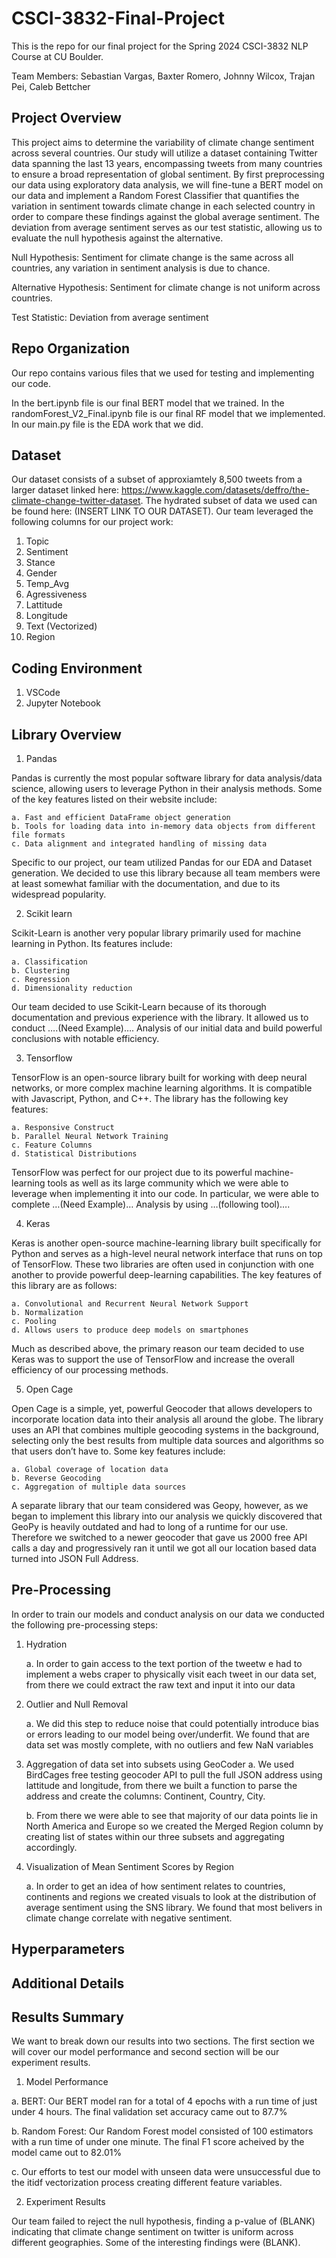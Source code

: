 # CSCI-3832-Final-Project
This is the repo for our final project for the Spring 2024 CSCI-3832 NLP Course at CU Boulder. 

Team Members: Sebastian Vargas, Baxter Romero, Johnny Wilcox, Trajan Pei, Caleb Bettcher

## Project Overview
This project aims to determine the variability of climate change sentiment across several countries. Our study will utilize a dataset containing Twitter data spanning the last 13 years, encompassing tweets from many countries to ensure a broad representation of global sentiment. By first preprocessing our data using exploratory data analysis, we will fine-tune a BERT model on our data and implement a Random Forest Classifier that quantifies the variation in sentiment towards climate change in each selected country in order to compare these findings against the global average sentiment. The deviation from average sentiment serves as our test statistic, allowing us to evaluate the null hypothesis against the alternative.

Null Hypothesis: Sentiment for climate change is the same across all countries, any variation in sentiment analysis is due to chance.

Alternative Hypothesis: Sentiment for climate change is not uniform across countries. 

Test Statistic: Deviation from average sentiment


## Repo Organization
Our repo contains various files that we used for testing and implementing our code. 

In the bert.ipynb file is our final BERT model that we trained. 
In the randomForest_V2_Final.ipynb file is our final RF model that we implemented. 
In our main.py file is the EDA work that we did. 

## Dataset
Our dataset consists of a subset of approxiamtely 8,500 tweets from a larger dataset linked here: https://www.kaggle.com/datasets/deffro/the-climate-change-twitter-dataset. The hydrated subset of data we used can be found here: (INSERT LINK TO OUR DATASET). Our team leveraged the following columns for our project work:
1. Topic
2. Sentiment
3. Stance
4. Gender
5. Temp_Avg
6. Agressiveness
7. Lattitude
8. Longitude
9. Text (Vectorized)
10. Region


## Coding Environment
1. VSCode
2. Jupyter Notebook

## Library Overview
1. Pandas

  Pandas is currently the most popular software library for data analysis/data science, allowing users to leverage Python in their analysis methods. Some of the key features listed on their website include:
  
    a. Fast and efficient DataFrame object generation
    b. Tools for loading data into in-memory data objects from different file formats
    c. Data alignment and integrated handling of missing data
    
  Specific to our project, our team utilized Pandas for our EDA and Dataset generation. We decided to use this library because all team members were at least somewhat familiar with the documentation, and due to its widespread popularity.

2. Scikit learn

  Scikit-Learn is another very popular library primarily used for machine learning in Python. Its features include:
  
    a. Classification
    b. Clustering
    c. Regression
    d. Dimensionality reduction
    
  Our team decided to use Scikit-Learn because of its thorough documentation and previous experience with the library. It allowed us to conduct ….(Need Example)…. Analysis of our initial data and build powerful conclusions with notable efficiency.

3. Tensorflow

  TensorFlow is an open-source library built for working with deep neural networks, or more complex machine learning algorithms. It is compatible with Javascript, Python, and C++. The library has the following key features:
  
    a. Responsive Construct
    b. Parallel Neural Network Training
    c. Feature Columns
    d. Statistical Distributions
    
  TensorFlow was perfect for our project due to its powerful machine-learning tools as well as its large community which we were able to leverage when implementing it into our code. In particular, we were able to complete …(Need Example)… Analysis by using …(following tool)….
  
4. Keras

  Keras is another open-source machine-learning library built specifically for Python and serves as a high-level neural network interface that runs on top of TensorFlow. These two libraries are often used in conjunction with one another to provide powerful deep-learning capabilities. The key features of this library are as follows:
  
    a. Convolutional and Recurrent Neural Network Support
    b. Normalization
    c. Pooling
    d. Allows users to produce deep models on smartphones
    
  Much as described above, the primary reason our team decided to use Keras was to support the use of TensorFlow and increase the overall efficiency of our processing methods.
 
5. Open Cage

  Open Cage is a simple, yet, powerful Geocoder that allows developers to incorporate location data into their analysis all around the globe. The library uses an API that combines multiple geocoding systems in the background, selecting only the best results from multiple data sources and algorithms so that users don’t have to. Some key features include:
  
    a. Global coverage of location data
    b. Reverse Geocoding
    c. Aggregation of multiple data sources
    
  A separate library that our team considered was Geopy, however, as we began to implement this library into our analysis we quickly discovered that GeoPy is heavily outdated and had to long of a runtime for our use. Therefore we switched to a newer geocoder that gave us 2000 free API calls a day and progressively ran it until we got all our location based data turned into JSON Full Address.


## Pre-Processing
In order to train our models and conduct analysis on our data we conducted the following pre-processing steps:

1. Hydration

   a. In order to gain access to the text portion of the tweetw e had to implement a webs craper to physically visit each tweet in our data set, from there we could extract the raw text and input it into our data
   
2. Outlier and Null Removal

   a. We did this step to reduce noise that could potentially introduce bias or errors leading to our model being over/underfit. We found that are data set was mostly complete, with no outliers and few NaN variables

3. Aggregation of data set into subsets using GeoCoder
   a. We used BirdCages free testing geocoder API to pull the full JSON address using lattitude and longitude, from there we built a function to parse the address and create the columns: Continent, Country, City.
  
   b. From there we were able to see that majority of our data points lie in North America and Europe so we created the Merged Region column by creating list of states within our three subsets and aggregating accordingly.

4. Visualization of Mean Sentiment Scores by Region
   
   a. In order to get an idea of how sentiment relates to countries, continents and regions we created visuals to look at the distribution of average sentiment using the SNS library. We found that most belivers in climate change correlate with negative sentiment.

## Hyperparameters

## Additional Details

## Results Summary
We want to break down our results into two sections. The first section we will cover our model performance and second section will be our experiment results.

1. Model Performance

  a. BERT: Our BERT model ran for a total of 4 epochs with a run time of just under 4 hours. The final validation set accuracy came out to 87.7%
  
  b. Random Forest: Our Random Forest model consisted of 100 estimators with a run time of under one minute. The final F1 score acheived by the model came out to 82.01%

  c. Our efforts to test our model with unseen data were unsuccessful due to the itidf vectorization process creating different feature variables.
  

2. Experiment Results

  Our team failed to reject the null hypothesis, finding a p-value of (BLANK) indicating that climate change sentiment on twitter is uniform across different geographies. Some of the interesting findings were (BLANK).


